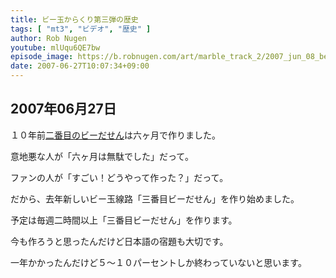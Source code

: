 ```yaml
---
title: ビー玉からくり第三弾の歴史
tags: [ "mt3", "ビデオ", "歴史" ]
author: Rob Nugen
youtube: mlUqu6QE7bw
episode_image: https://b.robnugen.com/art/marble_track_2/2007_jun_08_beyond_the_spiral/Mon_28_May_2007_022007_PM.jpg
date: 2007-06-27T10:07:34+09:00
---
```


## 2007年06月27日

１０年前[二番目のビーだせん](http://mt2.robnugen.com/)は六ヶ月で作りました。

意地悪な人が「六ヶ月は無駄でした」だって。

ファンの人が「すごい！どうやって作った？」だって。

だから、去年新しいビー玉線路「三番目ビーだせん」を作り始めました。

予定は毎週二時間以上「三番目ビーだせん」を作ります。

今も作ろうと思ったんだけど日本語の宿題も大切です。

一年かかったんだけど５〜１０パーセントしか終わっていないと思います。
